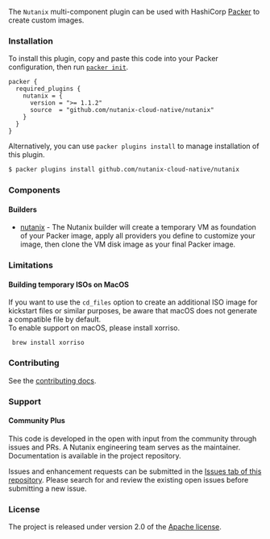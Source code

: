 
The `Nutanix` multi-component plugin can be used with HashiCorp [Packer](https://www.packer.io) to create custom images.

### Installation

To install this plugin, copy and paste this code into your Packer configuration, then run [`packer init`](https://www.packer.io/docs/commands/init).

```
packer {
  required_plugins {
    nutanix = {
      version = ">= 1.1.2"
      source  = "github.com/nutanix-cloud-native/nutanix"
    }
  }
}
```

Alternatively, you can use `packer plugins install` to manage installation of this plugin.

```sh
$ packer plugins install github.com/nutanix-cloud-native/nutanix
```

### Components

#### Builders

- [nutanix](/packer/integrations/nutanix-cloud-native/nutanix/latest/components/builder/nutanix) - The Nutanix builder will create a temporary VM as foundation of your Packer image, apply all providers you define to customize your image, then clone the VM disk image as your final Packer image.

### Limitations
#### Building temporary ISOs on MacOS
If you want to use the `cd_files` option to create an additional ISO image for kickstart files or similar purposes, be aware that macOS does not generate a compatible file by default.  
To enable support on macOS, please install xorriso.
```
 brew install xorriso
```

### Contributing
See the [contributing docs](https://github.com/nutanix-cloud-native/packer-plugin-nutanix/blob/main/CONTRIBUTING.md).

### Support
#### Community Plus

This code is developed in the open with input from the community through issues and PRs. A Nutanix engineering team serves as the maintainer. Documentation is available in the project repository.

Issues and enhancement requests can be submitted in the [Issues tab of this repository](https://github.com/nutanix-cloud-native/packer-plugin-nutanix/issues). Please search for and review the existing open issues before submitting a new issue.

### License
The project is released under version 2.0 of the [Apache license](http://www.apache.org/licenses/LICENSE-2.0).

